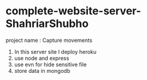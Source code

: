 # complete-website-server-ShahriarShubho


project name : Capture movements
1. In this server site I deploy heroku
2. use node and express
3. use evn for hide  sensitive file
4. store data in mongodb

